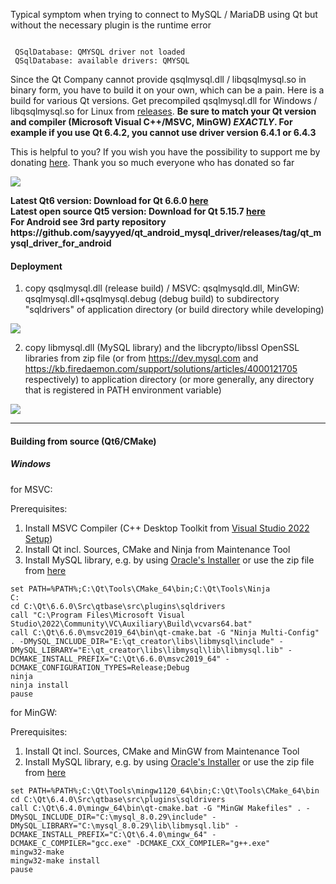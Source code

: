 Typical symptom when trying to connect to MySQL / MariaDB using Qt but without the necessary plugin is the runtime error 


<pre><code>
 QSqlDatabase: QMYSQL driver not loaded
 QSqlDatabase: available drivers: QMYSQL
</code></pre>


Since the Qt Company cannot provide qsqlmysql.dll / libqsqlmysql.so in binary form, you have to build it on your own, which can be a pain. Here is a build for various Qt versions. Get precompiled qsqlmysql.dll for Windows / libqsqlmysql.so for Linux from <a href="https://github.com/thecodemonkey86/qt_mysql_driver/releases">releases</a>. <strong>Be sure to match your Qt version and compiler (Microsoft Visual C++/MSVC, MinGW) <i>EXACTLY</i>. For example if you use Qt 6.4.2, you cannot use driver version 6.4.1 or 6.4.3</strong>

This is helpful to you? If you wish you have the possibility to support me by donating <a href="https://www.paypal.com/donate/?hosted_button_id=2K7H59EFMSRDU">here</a>. Thank you so much everyone who has donated so far

<a href="https://www.paypal.com/donate/?hosted_button_id=2K7H59EFMSRDU"><img src="https://github.com/thecodemonkey86/qt_mysql_driver/assets/11927938/02524397-e7f7-47ca-be6b-7c8d3a3b5b32"></a>

<b>
Latest Qt6 version: Download for Qt 6.6.0 <a href="https://github.com/thecodemonkey86/qt_mysql_driver/releases/tag/qmysql_6.6.0">here</a><br>
Latest open source Qt5 version: Download for Qt 5.15.7 <a href="https://github.com/thecodemonkey86/qt_mysql_driver/releases/tag/qmysql_5.15.7">here</a><br>
For Android see 3rd party repository https://github.com/sayyyed/qt_android_mysql_driver/releases/tag/qt_mysql_driver_for_android
</b>
<br>


<h4>Deployment</h4>

1) copy qsqlmysql.dll (release build) / MSVC: qsqlmysqld.dll, MinGW: qsqlmysql.dll+qsqlmysql.debug (debug build) to subdirectory "sqldrivers" of application directory (or build directory while developing) 
 <img src="https://github.com/thecodemonkey86/qt_mysql_driver/assets/11927938/ad400ff5-04b2-40f0-b9ab-b72f89168ebd"/>

2) copy libmysql.dll (MySQL library) and the libcrypto/libssl OpenSSL libraries from zip file (or from https://dev.mysql.com and https://kb.firedaemon.com/support/solutions/articles/4000121705  respectively) to application directory (or more generally, any directory that is registered in PATH environment variable)

 <img src="https://github.com/thecodemonkey86/qt_mysql_driver/assets/11927938/8a894abf-bd6a-4016-853d-4e210e2c23bb"/>


<hr>
<h4>Building from source (Qt6/CMake)</h4>

<h5>Windows</h5>
for MSVC:

Prerequisites:
1. Install MSVC Compiler (C++ Desktop Toolkit from [Visual Studio 2022 Setup](https://c2rsetup.officeapps.live.com/c2r/downloadVS.aspx?sku=community&channel=Release&version=VS2022&source=VSLandingPage&includeRecommended=true&cid=2030))
2. Install Qt incl. Sources, CMake and Ninja from Maintenance Tool
3. Install MySQL library, e.g. by using [Oracle's Installer](https://dev.mysql.com/downloads/installer/) or use the zip file from [here](https://github.com/thecodemonkey86/qt_mysql_driver/releases/tag/libmysql)

```console
set PATH=%PATH%;C:\Qt\Tools\CMake_64\bin;C:\Qt\Tools\Ninja
C:
cd C:\Qt\6.6.0\Src\qtbase\src\plugins\sqldrivers
call "C:\Program Files\Microsoft Visual Studio\2022\Community\VC\Auxiliary\Build\vcvars64.bat"
call C:\Qt\6.6.0\msvc2019_64\bin\qt-cmake.bat -G "Ninja Multi-Config" . -DMySQL_INCLUDE_DIR="E:\qt_creator\libs\libmysql\include" -DMySQL_LIBRARY="E:\qt_creator\libs\libmysql\lib\libmysql.lib" -DCMAKE_INSTALL_PREFIX="C:\Qt\6.6.0\msvc2019_64" -DCMAKE_CONFIGURATION_TYPES=Release;Debug
ninja
ninja install
pause
```

for MinGW:

Prerequisites:
1. Install Qt incl. Sources, CMake and MinGW from Maintenance Tool
2. Install MySQL library, e.g. by using [Oracle's Installer](https://dev.mysql.com/downloads/installer/) or use the zip file from [here](https://github.com/thecodemonkey86/qt_mysql_driver/releases/tag/libmysql)

```console
set PATH=%PATH%;C:\Qt\Tools\mingw1120_64\bin;C:\Qt\Tools\CMake_64\bin
cd C:\Qt\6.4.0\Src\qtbase\src\plugins\sqldrivers
call C:\Qt\6.4.0\mingw_64\bin\qt-cmake.bat -G "MinGW Makefiles" . -DMySQL_INCLUDE_DIR="C:\mysql_8.0.29\include" -DMySQL_LIBRARY="C:\mysql_8.0.29\lib\libmysql.lib" -DCMAKE_INSTALL_PREFIX="C:\Qt\6.4.0\mingw_64" -DCMAKE_C_COMPILER="gcc.exe" -DCMAKE_CXX_COMPILER="g++.exe"
mingw32-make
mingw32-make install
pause
```
